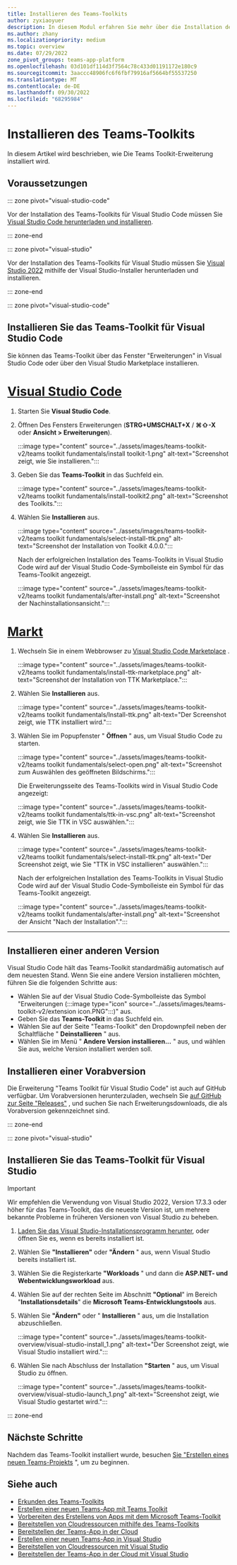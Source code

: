 ```yaml
---
title: Installieren des Teams-Toolkits
author: zyxiaoyuer
description: In diesem Modul erfahren Sie mehr über die Installation des Teams-Toolkits
ms.author: zhany
ms.localizationpriority: medium
ms.topic: overview
ms.date: 07/29/2022
zone_pivot_groups: teams-app-platform
ms.openlocfilehash: 03d101df114d3f7564c78c433d01191172e180c9
ms.sourcegitcommit: 3aaccc48906fc6f6fbf79916af5664bf55537250
ms.translationtype: MT
ms.contentlocale: de-DE
ms.lasthandoff: 09/30/2022
ms.locfileid: "68295984"
---
```

# <a name="install-teams-toolkit"></a>Installieren des Teams-Toolkits

In diesem Artikel wird beschrieben, wie Die Teams Toolkit-Erweiterung installiert wird.

## <a name="prerequisites"></a>Voraussetzungen

::: zone pivot="visual-studio-code"

Vor der Installation des Teams-Toolkits für Visual Studio Code müssen Sie [Visual Studio Code herunterladen und installieren](https://code.visualstudio.com/Download).

::: zone-end

::: zone pivot="visual-studio"

Vor der Installation des Teams-Toolkits für Visual Studio müssen Sie [Visual Studio 2022](https://aka.ms/VSDownload) mithilfe der Visual Studio-Installer herunterladen und installieren.

::: zone-end

::: zone pivot="visual-studio-code"

## <a name="install-teams-toolkit-for-visual-studio-code"></a>Installieren Sie das Teams-Toolkit für Visual Studio Code

Sie können das Teams-Toolkit über das Fenster "Erweiterungen" in Visual Studio Code oder über den Visual Studio Marketplace installieren.

# <a name="visual-studio-code"></a>[Visual Studio Code](#tab/vscode)

1. Starten Sie **Visual Studio Code**.
1. Öffnen Des Fensters Erweiterungen (**STRG+UMSCHALT+X** / **⌘⇧-X** oder **Ansicht > Erweiterungen**).

   :::image type="content" source="../assets/images/teams-toolkit-v2/teams toolkit fundamentals/install toolkit-1.png" alt-text="Screenshot zeigt, wie Sie installieren.":::

1. Geben Sie das **Teams-Toolkit** in das Suchfeld ein.

   :::image type="content" source="../assets/images/teams-toolkit-v2/teams toolkit fundamentals/install-toolkit2.png" alt-text="Screenshot des Toolkits.":::

1. Wählen Sie **Installieren** aus.
  
   :::image type="content" source="../assets/images/teams-toolkit-v2/teams toolkit fundamentals/select-install-ttk.png" alt-text="Screenshot der Installation von Toolkit 4.0.0.":::

   Nach der erfolgreichen Installation des Teams-Toolkits in Visual Studio Code wird auf der Visual Studio Code-Symbolleiste ein Symbol für das Teams-Toolkit angezeigt.

   :::image type="content" source="../assets/images/teams-toolkit-v2/teams toolkit fundamentals/after-install.png" alt-text="Screenshot der Nachinstallationsansicht.":::

# <a name="marketplace"></a>[Markt](#tab/marketplace)

1. Wechseln Sie in einem Webbrowser zu [Visual Studio Code Marketplace](https://marketplace.visualstudio.com/items?itemName=TeamsDevApp.ms-teams-vscode-extension) .

   :::image type="content" source="../assets/images/teams-toolkit-v2/teams toolkit fundamentals/install-ttk-marketplace.png" alt-text="Screenshot der Installation von TTK Marketplace.":::

1. Wählen Sie **Installieren** aus.

   :::image type="content" source="../assets/images/teams-toolkit-v2/teams toolkit fundamentals/Install-ttk.png" alt-text="Der Screenshot zeigt, wie TTK installiert wird.":::

1. Wählen Sie im Popupfenster " **Öffnen** " aus, um Visual Studio Code zu starten.

   :::image type="content" source="../assets/images/teams-toolkit-v2/teams toolkit fundamentals/select-open.png" alt-text="Screenshot zum Auswählen des geöffneten Bildschirms.":::

   Die Erweiterungsseite des Teams-Toolkits wird in Visual Studio Code angezeigt:

   :::image type="content" source="../assets/images/teams-toolkit-v2/teams toolkit fundamentals/ttk-in-vsc.png" alt-text="Screenshot zeigt, wie Sie TTK in VSC auswählen.":::

1. Wählen Sie **Installieren** aus.

   :::image type="content" source="../assets/images/teams-toolkit-v2/teams toolkit fundamentals/select-install-ttk.png" alt-text="Der Screenshot zeigt, wie Sie &quot;TTK in VSC installieren&quot; auswählen.":::

   Nach der erfolgreichen Installation des Teams-Toolkits in Visual Studio Code wird auf der Visual Studio Code-Symbolleiste ein Symbol für das Teams-Toolkit angezeigt.

   :::image type="content" source="../assets/images/teams-toolkit-v2/teams toolkit fundamentals/after-install.png" alt-text="Screenshot der Ansicht &quot;Nach der Installation&quot;.":::

---

## <a name="installing-a-different-release-version"></a>Installieren einer anderen Version

Visual Studio Code hält das Teams-Toolkit standardmäßig automatisch auf dem neuesten Stand. Wenn Sie eine andere Version installieren möchten, führen Sie die folgenden Schritte aus:

* Wählen Sie auf der Visual Studio Code-Symbolleiste das Symbol "Erweiterungen (:::image type="icon" source="../assets/images/teams-toolkit-v2/extension icon.PNG":::)" aus.
* Geben Sie das **Teams-Toolkit**  in das Suchfeld ein.
* Wählen Sie auf der Seite "Teams-Toolkit" den Dropdownpfeil neben der Schaltfläche " **Deinstallieren** " aus.
* Wählen Sie im Menü " **Andere Version installieren...** " aus, und wählen Sie aus, welche Version installiert werden soll.

## <a name="installing-a-pre-release-version"></a>Installieren einer Vorabversion

Die Erweiterung "Teams Toolkit für Visual Studio Code" ist auch auf GitHub verfügbar. Um Vorabversionen herunterzuladen, wechseln Sie [auf GitHub zur Seite "Releases"](https://github.com/OfficeDev/TeamsFx/releases) , und suchen Sie nach Erweiterungsdownloads, die als Vorabversion gekennzeichnet sind.

::: zone-end

::: zone pivot="visual-studio"

## <a name="install-teams-toolkit-for-visual-studio"></a>Installieren Sie das Teams-Toolkit für Visual Studio

   > [!IMPORTANT]
   > Wir empfehlen die Verwendung von Visual Studio 2022, Version 17.3.3 oder höher für das Teams-Toolkit, das die neueste Version ist, um mehrere bekannte Probleme in früheren Versionen von Visual Studio zu beheben.

1. [Laden Sie das Visual Studio-Installationsprogramm herunter](https://aka.ms/VSDownload), oder öffnen Sie es, wenn es bereits installiert ist.
2. Wählen Sie **"Installieren"** oder **"Ändern** " aus, wenn Visual Studio bereits installiert ist.
3. Wählen Sie die Registerkarte **"Workloads** " und dann die **ASP.NET- und Webentwicklungsworkload** aus.
4. Wählen Sie auf der rechten Seite im Abschnitt **"Optional**" im Bereich "**Installationsdetails**" die **Microsoft Teams-Entwicklungstools** aus.
5. Wählen Sie **"Ändern"** oder " **Installieren** " aus, um die Installation abzuschließen.

   :::image type="content" source="../assets/images/teams-toolkit-overview/visual-studio-install_1.png" alt-text="Der Screenshot zeigt, wie Visual Studio installiert wird.":::

6. Wählen Sie nach Abschluss der Installation **"Starten** " aus, um Visual Studio zu öffnen.

    :::image type="content" source="../assets/images/teams-toolkit-overview/visual-studio-launch_1.png" alt-text="Screenshot zeigt, wie Visual Studio gestartet wird.":::

::: zone-end

## <a name="next-steps"></a>Nächste Schritte

Nachdem das Teams-Toolkit installiert wurde, besuchen [Sie "Erstellen eines neuen Teams-Projekts](create-new-project.md) ", um zu beginnen.

## <a name="see-also"></a>Siehe auch

* [Erkunden des Teams-Toolkits](explore-Teams-Toolkit.md)
* [Erstellen einer neuen Teams-App mit Teams Toolkit](create-new-project.md)
* [Vorbereiten des Erstellens von Apps mit dem Microsoft Teams-Toolkit](build-environments.md)
* [Bereitstellen von Cloudressourcen mithilfe des Teams-Toolkits](provision.md)
* [Bereitstellen der Teams-App in der Cloud](deploy.md)
* [Erstellen einer neuen Teams-App in Visual Studio](create-new-teams-app-for-Visual-Studio.md)
* [Bereitstellen von Cloudressourcen mit Visual Studio](provision-cloud-resources.md)
* [Bereitstellen der Teams-App in der Cloud mit Visual Studio](deploy-teams-app.md)
